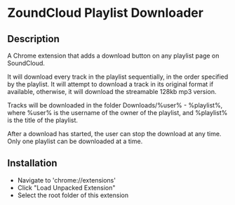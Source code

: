 # ZoundCloud Playlist Downloader

## Description

A Chrome extension that adds a download button on any playlist page on SoundCloud.

It will  download every track in the playlist sequentially, in the order specified by the playlist. It will attempt 
to download a track in its original format if available, otherwise, it will download the streamable 128kb mp3 version.

Tracks will be downloaded in the folder Downloads/%user% - %playlist%, where %user% is the username of the owner of 
the playlist, and %playlist% is the title of the playlist.

After a download has started, the user can stop the download at any time. Only one playlist can be downloaded at a time.

## Installation

- Navigate to 'chrome://extensions'
- Click "Load Unpacked Extension"
- Select the root folder of this extension